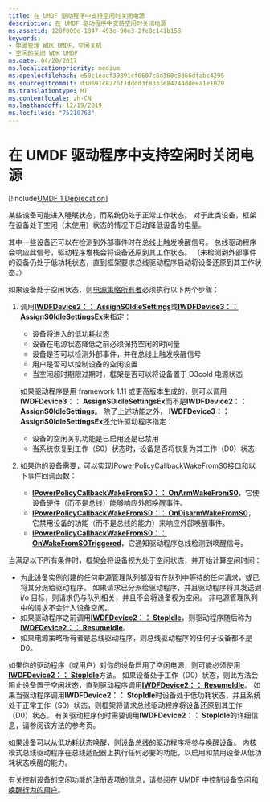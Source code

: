 ```yaml
---
title: 在 UMDF 驱动程序中支持空闲时关闭电源
description: 在 UMDF 驱动程序中支持空闲时关闭电源
ms.assetid: 128f009e-1847-493e-90e3-2fe8c141b158
keywords:
- 电源管理 WDK UMDF，空闲关机
- 空闲的关闭 WDK UMDF
ms.date: 04/20/2017
ms.localizationpriority: medium
ms.openlocfilehash: e50c1eacf39891cf6607c8d360c8866dfabc4295
ms.sourcegitcommit: d30691c8276f7dddd3f8333e84744ddeea1e1020
ms.translationtype: MT
ms.contentlocale: zh-CN
ms.lasthandoff: 12/19/2019
ms.locfileid: "75210763"
---
```

# <a name="supporting-idle-power-down-in-umdf-drivers"></a>在 UMDF 驱动程序中支持空闲时关闭电源


[!include[UMDF 1 Deprecation](../includes/umdf-1-deprecation.md)]

某些设备可能进入睡眠状态，而系统仍处于正常工作状态。 对于此类设备，框架在设备处于空闲（未使用）状态的情况下启动降低设备的电量。

其中一些设备还可以在检测到外部事件时在总线上触发唤醒信号。 总线驱动程序会响应此信号，驱动程序堆栈会将设备还原到其工作状态。 （未检测到外部事件的设备仍处于低功耗状态，直到框架要求总线驱动程序启动将设备还原到其工作状态。）

如果设备处于空闲状态，则[电源策略所有者](power-policy-ownership-in-umdf.md)必须执行以下两个步骤：

1.  调用[**IWDFDevice2：： AssignS0IdleSettings**](https://docs.microsoft.com/windows-hardware/drivers/ddi/wudfddi/nf-wudfddi-iwdfdevice2-assigns0idlesettings)或[**IWDFDevice3：： AssignS0IdleSettingsEx**](https://docs.microsoft.com/windows-hardware/drivers/ddi/wudfddi/nf-wudfddi-iwdfdevice3-assigns0idlesettingsex)来指定：
    -   设备将进入的低功耗状态
    -   设备在电源状态降低之前必须保持空闲的时间量
    -   设备是否可以检测外部事件，并在总线上触发唤醒信号
    -   用户是否可以控制设备的空闲设置
    -   当空闲超时期限过期时，框架是否可以将设备置于 D3cold 电源状态

    如果驱动程序是用 framework 1.11 或更高版本生成的，则可以调用**IWDFDevice3：： AssignS0IdleSettingsEx**而不是**IWDFDevice2：： AssignS0IdleSettings**。 除了上述功能之外， **IWDFDevice3：： AssignS0IdleSettingsEx**还允许驱动程序指定：
    -   设备的空闲关机功能是已启用还是已禁用
    -   当系统恢复到工作（S0）状态时，设备是否将恢复为其工作（D0）状态

2.  如果你的设备需要，可以实现[IPowerPolicyCallbackWakeFromS0](https://docs.microsoft.com/windows-hardware/drivers/ddi/wudfddi/nn-wudfddi-ipowerpolicycallbackwakefroms0)接口和以下事件回调函数：
    -   [**IPowerPolicyCallbackWakeFromS0：： OnArmWakeFromS0**](https://docs.microsoft.com/windows-hardware/drivers/ddi/wudfddi/nf-wudfddi-ipowerpolicycallbackwakefroms0-onarmwakefroms0)，它使设备硬件（而不是总线）能够响应外部唤醒事件。
    -   [**IPowerPolicyCallbackWakeFromS0：： OnDisarmWakeFromS0**](https://docs.microsoft.com/windows-hardware/drivers/ddi/wudfddi/nf-wudfddi-ipowerpolicycallbackwakefroms0-ondisarmwakefroms0)，它禁用设备的功能（而不是总线的能力）来响应外部唤醒事件。
    -   [**IPowerPolicyCallbackWakeFromS0：： OnWakeFromS0Triggered**](https://docs.microsoft.com/windows-hardware/drivers/ddi/wudfddi/nf-wudfddi-ipowerpolicycallbackwakefroms0-onwakefroms0triggered)，它通知驱动程序总线检测到唤醒信号。




当满足以下所有条件时，框架会将设备视为处于空闲状态，并开始计算空闲时间：

-   为此设备实例创建的任何电源管理队列都没有在队列中等待的任何请求，或已将其分派给驱动程序。 如果请求已分派给驱动程序，并且驱动程序将其发送到 i/o 目标，则请求仍与队列相关，并且不会将设备视为空闲。 非电源管理队列中的请求不会计入设备空闲。
-   如果驱动程序之前调用[**IWDFDevice2：： StopIdle**](https://docs.microsoft.com/windows-hardware/drivers/ddi/wudfddi/nf-wudfddi-iwdfdevice2-stopidle)，则驱动程序随后称为[**IWDFDevice2：： ResumeIdle**](https://docs.microsoft.com/windows-hardware/drivers/ddi/wudfddi/nf-wudfddi-iwdfdevice2-resumeidle)。
-   如果电源策略所有者是总线驱动程序，则总线驱动程序的任何子设备都不是 D0。

如果你的驱动程序（或用户）对你的设备启用了空闲电源，则可能必须使用[**IWDFDevice2：： StopIdle**](https://docs.microsoft.com/windows-hardware/drivers/ddi/wudfddi/nf-wudfddi-iwdfdevice2-stopidle)方法。 如果设备处于工作（D0）状态，则此方法会阻止设备置于空闲状态，直到驱动程序调用[**IWDFDevice2：： ResumeIdle**](https://docs.microsoft.com/windows-hardware/drivers/ddi/wudfddi/nf-wudfddi-iwdfdevice2-resumeidle)。 如果当驱动程序调用**IWDFDevice2：： StopIdle**时设备处于低功耗状态，并且系统处于正常工作（S0）状态，则框架将请求总线驱动程序将设备还原到其工作（D0）状态。 有关驱动程序何时需要调用**IWDFDevice2：： StopIdle**的详细信息，请参阅该方法的参考页。

如果设备可以从低功耗状态唤醒，则设备总线的驱动程序将参与唤醒设备。 内核模式总线驱动程序在总线适配器上执行任何必要的功能，以启用和禁用设备从低功耗状态唤醒的能力。

有关控制设备的空闲功能的注册表项的信息，请参阅[在 UMDF 中控制设备空闲和唤醒行为的用户](user-control-of-device-idle-and-wake-behavior-in-umdf.md)。

 

 





